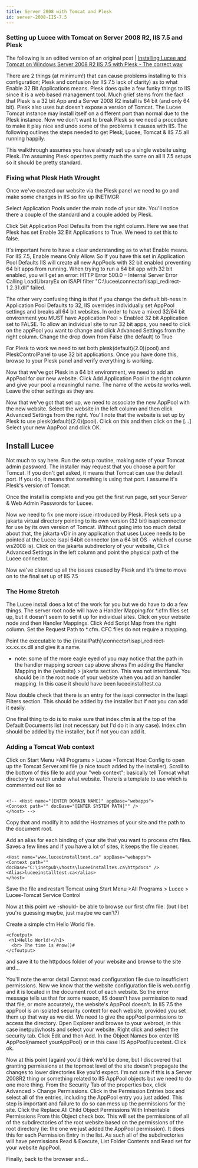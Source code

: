 ```yaml
---
title: Server 2008 with Tomcat and Plesk
id: server-2008-IIS-7.5
---
```


### Setting up Lucee with Tomcat on Server 2008 R2, IIS 7.5 and Plesk ###

The following is an edited version of an original post | [Installing Lucee and Tomcat on Windows Server 2008 R2 IIS 7.5 with Plesk - The correct way](https://sidfishes.wordpress.com/2011/09/13/installing-railotomcat-in-windows-server-2008-r2-iis-7-5-with-plesk-the-correct-way/)

There are 2 things (at minimum!) that can cause problems installing to this configuration; Plesk and confusion (or IIS 7.5 lack of clarity) as to what Enable 32 Bit Applications means. Plesk does quite a few funky things to IIS since it is a web based management tool. Much grief stems from the fact that Plesk is a 32 bit App and a Server 2008 R2 install is 64 bit (and only 64 bit). Plesk also uses but doesn't expose a version of Tomcat. The Lucee Tomcat instance may install itself on a different port than normal due to the Plesk instance. Now we don't want to break Plesk so we need a procedure to make it play nice and undo some of the problems it causes with IIS. The following outlines the steps needed to get Plesk, Lucee, Tomcat & IIS 7.5 all running happily.

This walkthrough assumes you have already set up a single website using Plesk. I'm assuming Plesk operates pretty much the same on all II 7.5 setups so it should be pretty standard.

### Fixing what Plesk Hath Wrought ###

Once we've created our website via the Plesk panel we need to go and make some changes in IIS so fire up INETMGR

Select Application Pools under the main node of your site. You'll notice there a couple of the standard and a couple added by Plesk.

Click Set Application Pool Defaults from the right column. Here we see that Plesk has set Enable 32 Bit Applications to True. We need to set this to false.

It's important here to have a clear understanding as to what Enable means. For IIS 7.5, Enable means Only Allow. So If you have this set in Application Pool Defaults IIS will create all new AppPools with 32 bit enabled preventing 64 bit apps from running. When trying to run a 64 bit app with 32 bit enabled, you will get an error: HTTP Error 500.0 – Internal Server Error Calling LoadLibraryEx on ISAPI filter "C:\lucee\connector\isapi_redirect-1.2.31.dll" failed.

The other very confusing thing is that if you change the default bit-ness in Application Pool Defaults to 32, IIS overrides individually set AppPool settings and breaks all 64 bit websites. In order to have a mixed 32/64 bit environment you MUST have Application Pool > Enabled 32 bit Application set to FALSE. To allow an individual site to run 32 bit apps, you need to click on the appPool you want to change and click Advanced Settings from the right column. Change the drop down from False (the default) to True

For Plesk to work we need to set both plesk(default)(2.0)(pool) and PleskControlPanel to use 32 bit applications. Once you have done this, browse to your Plesk panel and verify everything is working.

Now that we've got Plesk in a 64 bit environment, we need to add an AppPool for our new website. Click Add Application Pool in the right column and give your pool a meaningful name. The name of the website works well. Leave the other settings as they are.

Now that we've got that set up, we need to associate the new AppPool with the new website. Select the website in the left column and then click Advanced Settings from the right. You'll note that the website is set up by Plesk to use plesk(default)(2.0)(pool). Click on this and then click on the [...] Select your new AppPool and click OK.

## Install Lucee ##

Not much to say here. Run the setup routine, making note of your Tomcat admin password. The installer may request that you choose a port for Tomcat. If you don't get asked, it means that Tomcat can use the default port. If you do, it means that something is using that port. I assume it's Plesk's version of Tomcat.

Once the install is complete and you get the first run page, set your Server & Web Admin Passwords for Lucee.

Now we need to fix one more issue introduced by Plesk. Plesk sets up a jakarta virtual directory pointing to its own version (32 bit) isapi connector for use by its own version of Tomcat. Without going into too much detail about that, the jakarta vDir in any application that uses Lucee needs to be pointed at the Lucee isapi 64bit connector (on a 64 bit OS - which of course ws2008 is). Click on the jakarta subdirectory of your website, Click Advanced Settings in the left column and point the physical path of the Lucee connector.

Now we've cleared up all the issues caused by Plesk and it's time to move on to the final set up of IIS 7.5

### The Home Stretch ###

The Lucee install does a lot of the work for you but we do have to do a few things. The server root node will have a Handler Mapping for *.cfm files set up, but it doesn't seem to set it up for individual sites. Click on your website node and then Handler Mappings. Click Add Script Map from the right column. Set the Request Path to *.cfm. CFC files do not require a mapping.

Point the executable to the {installPath}\connector\isapi_redirect-xx.xx.xx.dll and give it a name.

* note: some of the more eagle eyed of you may notice that the path in the handler mapping screen cap above shows I'm adding the Handler Mapping in the {website} > jakarta section. This was not intentional. You should be in the root node of your website when you add an handler mapping. In this case it should have been luceeinstalltest.ca

Now double check that there is an entry for the isapi connector in the Isapi Filters section. This should be added by the installer but if not you can add it easily.

One final thing to do is to make sure that index.cfm is at the top of the Default Documents list (not necessary but I'd do it in any case). Index.cfm should be added by the installer, but if not you can add it.

### Adding a Tomcat Web context ###

Click on Start Menu >All Programs > Lucee >Tomcat Host Config to open up the Tomcat Server.xml file (a nice touch added by the installer). Scroll to the bottom of this file to add your "web context"; basically tell Tomcat what directory to watch under what website. There is a template to use which is commented out like so 

```lucee

<!-- <Host name="[ENTER DOMAIN NAME]" appBase="webapps">
<Context path="" docBase="[ENTER SYSTEM PATH]"" />
</host> -->

```

Copy that and modify it to add the Hostnames of your site and the path to the document root.

Add an alias for each binding of your site that you want to process cfm files. Saves a few lines and if you have a lot of sites, it keeps the file cleaner.

```lucee
<Host name="www.luceeinstalltest.ca" appBase="webapps">
<Context path="" docBase="C:\inetpub\vhosts\luceeinstalltes.ca\httpdocs" />
<Alias>luceeinstalltest.ca</alias>
</host>
```

Save the file and restart Tomcat using Start Menu >All Programs > Lucee > Lucee-Tomcat Service Control

Now at this point we -should- be able to browse our first cfm file. (but I bet you're guessing maybe, just maybe we can't?)

Create a simple cfm Hello World file.

```lucee
<cfoutput>
 <h1>Hello World!</h1>
  <br> The time is #now()#
</cfoutput>
```
and save it to the httpdocs folder of your website and browse to the site and...

You'll note the error detail Cannot read configuration file due to insufficient permissions. Now we know that the website configuration file is web.config and it is located in the document root of each website. So the error message tells us that for some reason, IIS doesn't have permission to read that file, or more accurately, the website's AppPool doesn't. In IIS 7.5 the appPool is an isolated security context for each website, provided you set them up that way as we did. We need to give the appPool permissions to access the directory. Open Explorer and browse to your webroot, in this case inetpub\vhosts and select your website. Right click and select the security tab. Click Edit and then Add. In the Object Names box enter IIS AppPool\{nameof yourAppPool} or in this case IIS AppPool\luceetest. Click ok.

Now at this point (again) you'd think we'd be done, but I discovered that granting permissions at the topmost level of the site doesn't propagate the changes to lower directories like you'd expect. I'm not sure if this is a Server 2008R2 thing or something related to IIS AppPool objects but we need to do one more thing. From the Security Tab of the properties box, click Advanced > Change Permissions. Click in the Permission Entries box and select all of the entries, including the AppPool entry you just added. This step is important and failure to do so can mess up the permissions for the site. Click the Replace All Child Object Permissions With Inheritable Permissions From this Object check box. This will set the permissions of all of the subdirectories of the root website based on the permissions of the root directory (ie: the one we just added the AppPool permission). It does this for each Permission Entry in the list. As such all of the subdirectories will have permissions Read & Execute, List Folder Contents and Read set for your website AppPool.

Finally, back to the browser and...